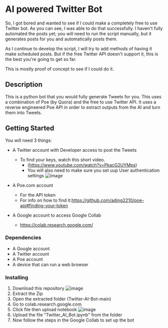 # AI powered Twitter Bot

So, I got bored and wanted to see if I could make a completely free to use Twitter bot. As you can see, I was able to do that successfully.
I haven't fully automated the posts yet; you will need to run the script manually, but it generates posts for you and automatically posts them. 

As I continue to develop the script, I will try to add methods of having it make scheduled posts. But if the free Twitter API doesn't support it, this is the best you're going to get so far.

This is mostly proof of concept to see if I could do it.

## Description

This is a python bot that you would fully generate Tweets for you. This uses a combination of Poe (by Quora) and the free to use Twitter API.
It uses a reverse engineered Poe API in order to extract outputs from the AI and turn them into Tweets.

## Getting Started

You will need 3 things:
  - A Twitter account with Developer access to post the Tweets
      - To find your keys, watch this short video.
        - (https://www.youtube.com/watch?v=PkacG2UYMps)
        - You will also need to make sure you set uup User authentication settings
        ![image](https://github.com/robotenthusiastAI/Twitter-AI-Bot/assets/139816159/3d3604ed-36c4-4934-88b4-52ab3012b69a)

  - A Poe.com account
      - For the API token
      - For info on how to find it:https://github.com/ading2210/poe-api#finding-your-token
  - A Google account to access Google Collab
      - https://colab.research.google.com/

### Dependencies

- A Google account
- A Twitter account
- A Poe account
- A device that can run a web browser

### Installing

1. Download this repository
  ![image](https://github.com/robotenthusiastAI/Twitter-AI-Bot/assets/139816159/3a37a505-04ec-4027-b777-8039ca95866b)
2. Extract the Zip
3. Open the extracted folder (Twitter-AI-Bot-main)
4. Go to colab.research.google.com
5. Click file then upload notebook
   ![image](https://github.com/robotenthusiastAI/Twitter-AI-Bot/assets/139816159/26a24d9a-c298-4dbd-bcbf-8d169a4740be)
6. Upload the file "Twitter_AI_Bot.ipynb" from the folder
7. Now follow the steps in the Google Collab to set up the bot
